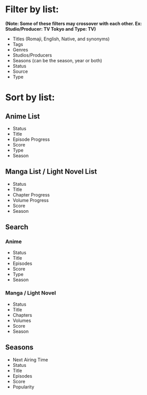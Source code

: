 # Filter by list:

**(Note: Some of these filters may crossover with each other. Ex: Studio/Producer: TV Tokyo and Type: TV)**

- Titles (Romaji, English, Native, and synonyms)
- Tags
- Genres
- Studios/Producers
- Seasons (can be the season, year or both)
- Status
- Source
- Type

# Sort by list:

## Anime List

- Status
- Title
- Episode Progress
- Score
- Type
- Season

## Manga List / Light Novel List

- Status
- Title
- Chapter Progress
- Volume Progress
- Score
- Season

## Search

### Anime

- Status
- Title
- Episodes
- Score
- Type
- Season

### Manga / Light Novel

- Status
- Title
- Chapters
- Volumes
- Score
- Season

## Seasons

- Next Airing Time
- Status
- Title
- Episodes
- Score
- Popularity
